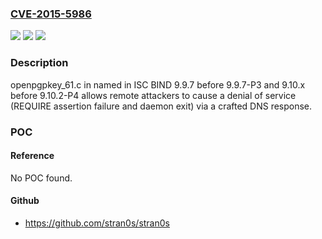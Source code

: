 ### [CVE-2015-5986](https://cve.mitre.org/cgi-bin/cvename.cgi?name=CVE-2015-5986)
![](https://img.shields.io/static/v1?label=Product&message=n%2Fa&color=blue)
![](https://img.shields.io/static/v1?label=Version&message=n%2Fa&color=blue)
![](https://img.shields.io/static/v1?label=Vulnerability&message=n%2Fa&color=brighgreen)

### Description

openpgpkey_61.c in named in ISC BIND 9.9.7 before 9.9.7-P3 and 9.10.x before 9.10.2-P4 allows remote attackers to cause a denial of service (REQUIRE assertion failure and daemon exit) via a crafted DNS response.

### POC

#### Reference
No POC found.

#### Github
- https://github.com/stran0s/stran0s

